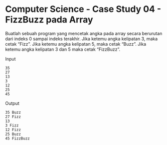 # Computer Science - Case Study 04 - FizzBuzz pada Array

Buatlah sebuah program yang mencetak angka pada array secara berurutan dari indeks 0 sampai indeks terakhir. 
Jika ketemu angka kelipatan 3, maka cetak “Fizz”. 
Jika ketemu angka kelipatan 5, maka cetak “Buzz”.
Jika ketemu angka kelipatan 3 dan 5 maka cetak “FizzBuzz”.

Input
```
35
27
13
3
12
25
45
```

Output
```
35 Buzz
27 Fizz
13
3 Fizz
12 Fizz
25 Buzz
45 FizzBuzz
```